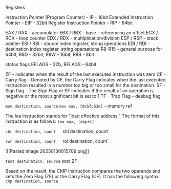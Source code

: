 
Registers

Instruction Pointer (Program Counter) - IP - 16bit
Extended Instruction Pointer - EIP - 32bit
Register Instruction Pointer - RIP - 64bit


EAX / RAX - accumulator
EBX / RBX - base - referencing an offset
ECX / RCX - loop counter
EDX / RDX - multiplication/division
ESP / RSP - stack pointer
ESI / RSI - source index register, string operations
EDI / RDI - destination index register, string operaations
R8-R15 - general purpose for 64bit, R8D - 32bit, R8W - 16bit, R8B - 8bit

status flags
EFLAGS - 32b, RFLAGS - 64bit

ZF - indicates when the result of the last executed instruction was zero
CF - Carry flag - Denoted by CF, the Carry Flag indicates when the last executed instruction resulted in a number too big or too small for the destination.
SF - Sign flag - The Sign Flag or SF indicates if the result of an operation is negative or the most significant bit is set to 1
TF - Trap Flag - deebug flag


`mov destination, source`
`mov eax, [0x5fc53e]` - memory ref

The lea instruction stands for "load effective address." The format of this instruction is as follows:
`lea eax, [ebp+4]`

`shr destination, count  
`shl destination, count`

`ror destination, count  
`rol destination, count`

![[Pasted image 20250130015709.png]]



`test destination, source`
sets ZF


Based on the result, the CMP instruction compares the two operands and sets the Zero Flag (ZF) or the Carry Flag (CF). It has the following syntax:  
`cmp destination, source`

